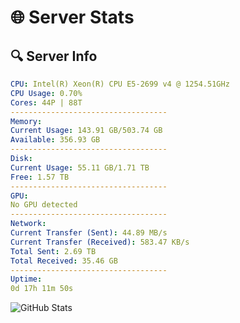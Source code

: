 # 🌐 Server Stats
## 🔍 Server Info
```yaml
CPU: Intel(R) Xeon(R) CPU E5-2699 v4 @ 1254.51GHz
CPU Usage: 0.70%
Cores: 44P | 88T
-----------------------------------
Memory:
Current Usage: 143.91 GB/503.74 GB
Available: 356.93 GB
-----------------------------------
Disk:
Current Usage: 55.11 GB/1.71 TB
Free: 1.57 TB
-----------------------------------
GPU:
No GPU detected
-----------------------------------
Network:
Current Transfer (Sent): 44.89 MB/s
Current Transfer (Received): 583.47 KB/s
Total Sent: 2.69 TB
Total Received: 35.46 GB
-----------------------------------
Uptime:
0d 17h 11m 50s
```
![GitHub Stats](https://img.shields.io/badge/Updated-2025-03-08_14:34:39-blue)
